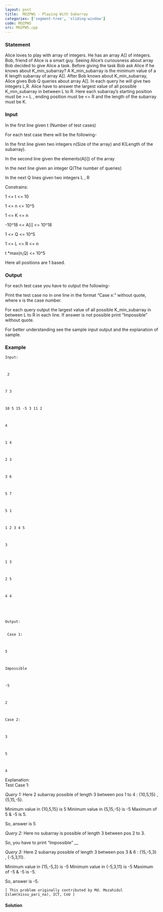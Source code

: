 ```yaml
---
layout: post
title:  MOZPWS - Playing With Subarray
categories: ['segment-tree', 'sliding-window']
code: MOZPWS
src: MOZPWS.cpp
---
```


### **Statement**

Alice loves to play with array of integers. He has an array A[] of integers.
Bob, friend of Alice is a smart guy. Seeing Alice’s curiousness about array
Bob decided to give Alice a task. Before giving the task Bob ask Alice if he
knows about K_min_subarray? A K_min_subarray is the minimum value of a K
length subarray of array A[]. After Bob knows about K_min_subarray, Alice
gives Bob Q queries about array A[]. In each query he will give two integers
L,R. Alice have to answer the largest value of all possible K_min_subarray in
between L to R. Here each subarray’s starting position must be >= L , ending
position must be <= R and the length of the subarray must be K.

### Input

In the first line given t (Number of test cases)

For each test case there will be the following-

In the first line given two integers n(Size of the array) and K(Length of the
subarray).

In the second line given the elements(A[i]) of the array

In the next line given an integer Q(The number of queries)

In the next Q lines given two integers L , R

Constrains:

1 <= t <= 10

1 <= n <= 10^5

1 <= K <= n

-10^18 <= A[i] <= 10^18

1 <= Q <= 10^5

1 <= L <= R <= n

t *max(n,Q) <= 10^5  

Here all positions are 1 based.

### Output

For each test case you have to output the following-

Print the test case no in one line in the format “Case x:” without quote,
where x is the case number.

For each query output the largest value of all possible K_min_subarray in
between L to R in each line. If answer is not possible print “Impossible”
without quote.

For better understanding see the sample input output and the explanation of
sample.

### Example

    
    
    Input:
    
    
     2
    
    
    7 3
    
    
    10 5 15 -5 3 11 2
    
    
    4
    
    
    1 4
    
    
    2 3
    
    
    3 6
    
    
    5 7
    
    
    5 1
    
    
    1 2 3 4 5
    
    
    3
    
    
    1 3
    
    
    2 5
    
    
    4 4
    
    
    
    Output:  
    
    
     Case 1:
    
    
    5
    
    
    Impossible
    
    
    -5
    
    
    2
    
    
    Case 2:
    
    
    3
    
    
    5
    
    
    4

Explanation:   
Test Case 1:

_Query 1:_ Here 2 subarray possible of length 3 between pos 1 to 4 :
{10,5,15} , {5,15,-5}.

Minimum value in {10,5,15} is 5 Minimum value in {5,15,-5} is -5 Maximum of 5
& -5 is 5.

So, answer is 5

_Query 2:_ Here no subarray is possible of length 3 between pos 2 to 3.

So, you have to print “Impossible” __

_Query 3:_ Here 2 subarray possible of length 3 between pos 3  & 6 :
{15,-5,3} , {-5,3,11}.

Minimum value in {15,-5,3} is -5 Minimum value in {-5,3,11} is -5 Maximum of
-5 & -5 is -5.

So, answer is -5.

    
    
    [ This problem originally contributed by Md. Mozahidul Islam(kissu_pari_na), ICT, CoU ]



#### **Solution**



